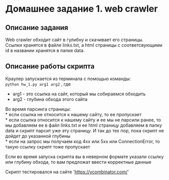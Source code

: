 # Домашнее задание 1. web crawler
## Описание задания
Web crawler обходит сайт в гулибну и скачивает его страницы.  
Ссылки хранятся в файле links.txt, а html страницы с соответсвующими id в названии хранятся в папке data. 

## Описание работы скрипта
Краулер запускается из терминала с помощью команды:  
`python hw_1.py arg1 arg2` , где     
 * arg1 - это ссылка на сайт, который мы собираемся обходить  
 * arg2 - глубина обхода этого сайта  

Во время парсинга страницы:  
    * если ссылка не относится к нашему сайту, то ее пропускает   
    * если ссылка относится к нашему сайту и ее мы не парсили ранее, то мы добавляем ее в файл links.txt и ее html страницу добавляем в папку data и скрипт парсит уже эту страницу. И так до тех пор, пока скрипт не дойдет до указанной глубины  
    * если на запрос мы получаем код 4хх или 5хх или ConnectionError, то такую ссылку скрипт тоже пропускает  

Если во время запуска скрипта вы в неверном формате указали ссылку или глубину обхода, то вам предложат ввести корректные данные

Скрипт тестировался на сайте 'https://ycombinator.com/'
